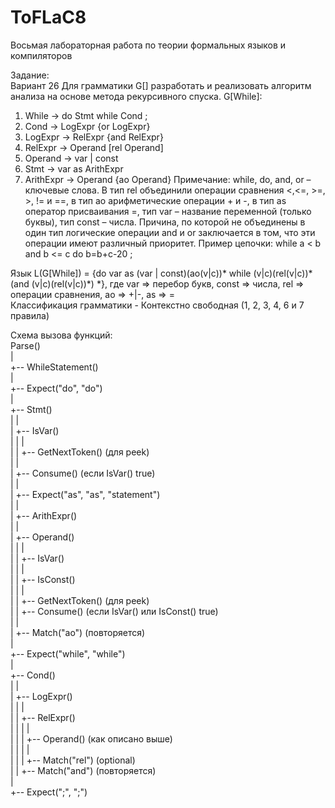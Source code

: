 # ToFLaC8
Восьмая лабораторная работа по теории формальных языков и компиляторов

Задание:  
Вариант 26 
Для грамматики G[<While>] разработать и реализовать алгоритм 
анализа на основе метода рекурсивного спуска. 
G[While]: 
1. While → do Stmt  while Cond ; 
2. Cond → LogExpr {or LogExpr} 
3. LogExpr → RelExpr {and RelExpr}  
4. RelExpr → Operand [rel Operand]
5. Operand → var | const 
6. Stmt → var as ArithExpr
7. ArithExpr → Operand {ao Operand}
Примечание: while, do, and, or – ключевые слова. В тип rel 
объединили операции сравнения <,<=, >=, >, != и ==, в тип ao 
арифметические операции + и -, в тип as оператор присваивания =, тип var – название переменной (только буквы), тип const – числа. Причина, по 
которой не объединены в один тип логические операции and и or 
заключается в том, что эти операции имеют различный приоритет.  Пример 
цепочки: while a < b and b <= c do b=b+c-20 ;

Язык L(G[While]) = {do var as (var | const)(ao(v|c))* while (v|c)(rel(v|c))* (and (v|c)(rel(v|c))*) *}, где var => перебор букв, const => числа, rel => операции сравнения, ao => +|-, as => =  
Классификация грамматики - Контекстно свободная (1, 2, 3, 4, 6 и 7 правила)  

Схема вызова функций:  
Parse()  
   |  
   +-- WhileStatement()  
        |  
        +-- Expect("do", "do")  
        |  
        +-- Stmt()  
        |    |  
        |    +-- IsVar()  
        |    |    |  
        |    |    +-- GetNextToken() (для peek)  
        |    |  
        |    +-- Consume() (если IsVar() true)  
        |    |  
        |    +-- Expect("as", "as", "statement")  
        |    |  
        |    +-- ArithExpr()  
        |         |  
        |         +-- Operand()  
        |         |    |  
        |         |    +-- IsVar()  
        |         |    |  
        |         |    +-- IsConst()  
        |         |    |  
        |         |    +-- GetNextToken() (для peek)  
        |         |    +-- Consume() (если IsVar() или IsConst() true)  
        |         |  
        |         +-- Match("ao")  (повторяется)  
        |  
        +-- Expect("while", "while")  
        |  
        +-- Cond()  
        |    |  
        |    +-- LogExpr()  
        |    |    |  
        |    |    +-- RelExpr()  
        |    |    |    |  
        |    |    |    +-- Operand() (как описано выше)  
        |    |    |    |  
        |    |    |    +-- Match("rel") (optional)  
        |    |    +-- Match("and") (повторяется)  
        |  
        +-- Expect(";", ";")    
        



